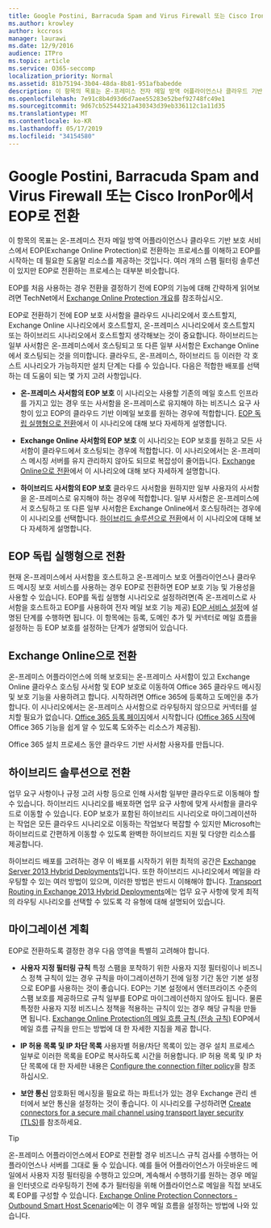 ```yaml
---
title: Google Postini, Barracuda Spam and Virus Firewall 또는 Cisco IronPor에서 EOP로 전환
ms.author: krowley
author: kccross
manager: laurawi
ms.date: 12/9/2016
audience: ITPro
ms.topic: article
ms.service: O365-seccomp
localization_priority: Normal
ms.assetid: 81b75194-3b04-48da-8b81-951afbabedde
description: 이 항목의 목표는 온-프레미스 전자 메일 방역 어플라이언스나 클라우드 기반 보호 서비스에서 EOP(Exchange Online Protection)로 전환하는 프로세스를 이해하고 EOP를 시작하는 데 필요한 도움말 리소스를 제공하는 것입니다.
ms.openlocfilehash: 7e91c8b4d93d6d7aee55283e52bef92748fc49e1
ms.sourcegitcommit: 9d67cb52544321a430343d39eb336112c1a11d35
ms.translationtype: MT
ms.contentlocale: ko-KR
ms.lasthandoff: 05/17/2019
ms.locfileid: "34154580"
---
```

# <a name="switch-to-eop-from-google-postini-the-barracuda-spam-and-virus-firewall-or-cisco-ironport"></a>Google Postini, Barracuda Spam and Virus Firewall 또는 Cisco IronPor에서 EOP로 전환

 이 항목의 목표는 온-프레미스 전자 메일 방역 어플라이언스나 클라우드 기반 보호 서비스에서 EOP(Exchange Online Protection)로 전환하는 프로세스를 이해하고 EOP를 시작하는 데 필요한 도움말 리소스를 제공하는 것입니다. 여러 개의 스팸 필터링 솔루션이 있지만 EOP로 전환하는 프로세스는 대부분 비슷합니다.
  
EOP를 처음 사용하는 경우 전환을 결정하기 전에 EOP의 기능에 대해 간략하게 읽어보려면 TechNet에서 [Exchange Online Protection 개요](exchange-online-protection-overview.md)를 참조하십시오. 
  
EOP로 전환하기 전에 EOP 보호 사서함을 클라우드 시나리오에서 호스트할지, Exchange Online 시나리오에서 호스트할지, 온-프레미스 시나리오에서 호스트할지 또는 하이브리드 시나리오에서 호스트할지 생각해보는 것이 중요합니다. 하이브리드는 일부 사서함은 온-프레미스에서 호스팅되고 또 다른 일부 사서함은 Exchange Online에서 호스팅되는 것을 의미합니다. 클라우드, 온-프레미스, 하이브리드 등 이러한 각 호스트 시나리오가 가능하지만 설치 단계는 다를 수 있습니다. 다음은 적합한 배포를 선택하는 데 도움이 되는 몇 가지 고려 사항입니다.
  
- **온-프레미스 사서함의 EOP 보호** 이 시나리오는 사용할 기존의 메일 호스트 인프라를 가지고 있는 경우 또는 사서함을 온-프레미스로 유지해야 하는 비즈니스 요구 사항이 있고 EOP의 클라우드 기반 이메일 보호를 원하는 경우에 적합합니다. [EOP 독립 실행형으로 전환](#switch-to-eop-standalone)에서 이 시나리오에 대해 보다 자세하게 설명합니다. 
    
- **Exchange Online 사서함의 EOP 보호** 이 시나리오는 EOP 보호를 원하고 모든 사서함이 클라우드에서 호스팅되는 경우에 적합합니다. 이 시나리오에서는 온-프레미스 메시징 서버를 유지 관리하지 않아도 되므로 복잡성이 줄어듭니다. [Exchange Online으로 전환](switch-to-eop-from-google-postini-the-barracuda-spam-and-virus-firewall-or-cisco.md#BKMK_SwitchEXO)에서 이 시나리오에 대해 보다 자세하게 설명합니다. 
    
- **하이브리드 사서함의 EOP 보호** 클라우드 사서함을 원하지만 일부 사용자의 사서함을 온-프레미스로 유지해야 하는 경우에 적합합니다. 일부 사서함은 온-프레미스에서 호스팅하고 또 다른 일부 사서함은 Exchange Online에서 호스팅하려는 경우에 이 시나리오를 선택합니다. [하이브리드 솔루션으로 전환](#switch-to-a-hybrid-solution)에서 이 시나리오에 대해 보다 자세하게 설명합니다. 
    
## <a name="switch-to-eop-standalone"></a>EOP 독립 실행형으로 전환

현재 온-프레미스에서 사서함을 호스트하고 온-프레미스 보호 어플라이언스나 클라우드 메시징 보호 서비스를 사용하는 경우 EOP로 전환하면 EOP 보호 기능 및 가용성을 사용할 수 있습니다. EOP를 독립 실행형 시나리오로 설정하려면(즉 온-프레미스로 사서함을 호스트하고 EOP를 사용하여 전자 메일 보호 기능 제공) [EOP 서비스 설정](set-up-your-eop-service.md)에 설명된 단계를 수행하면 됩니다. 이 항목에는 등록, 도메인 추가 및 커넥터로 메일 흐름을 설정하는 등 EOP 보호를 설정하는 단계가 설명되어 있습니다.
  
## <a name="switch-to-exchange-online"></a>Exchange Online으로 전환
<a name="BKMK_SwitchEXO"> </a>

온-프레미스 어플라이언스에 의해 보호되는 온-프레미스 사서함이 있고 Exchange Online 클라우스 호스팅 사서함 및 EOP 보호로 이동하여 Office 365 클라우드 메시징 및 보호 기능을 사용하려고 합니다. 시작하려면 Office 365에 등록하고 도메인을 추가합니다. 이 시나리오에서는 온-프레미스 사서함으로 라우팅하지 않으므로 커넥터를 설치할 필요가 없습니다. [Office 365 등록 페이지](https://www.microsoft.com/en-us/office365/online-software.aspx)에서 시작합니다 ([Office 365 시작](https://go.microsoft.com/fwlink/p/?LinkId=275407)에 Office 365 기능을 쉽게 알 수 있도록 도와주는 리소스가 제공됨). 
  
Office 365 설치 프로세스 동안 클라우드 기반 사서함 사용자를 만듭니다.
  
## <a name="switch-to-a-hybrid-solution"></a>하이브리드 솔루션으로 전환
<a name="BKMK_SwitchHybrid"> </a>

업무 요구 사항이나 규정 고려 사항 등으로 인해 사서함 일부만 클라우드로 이동해야 할 수 있습니다. 하이브리드 시나리오를 배포하면 업무 요구 사항에 맞게 사서함을 클라우드로 이동할 수 있습니다. EOP 보호가 포함된 하이브리드 시나리오로 마이그레이션하는 작업은 모든 클라우드 시나리오로 이동하는 작업보다 복잡할 수 있지만 Microsoft는 하이브리드로 간편하게 이동할 수 있도록 완벽한 하이브리드 지원 및 다양한 리소스를 제공합니다.
  
하이브리드 배포를 고려하는 경우 이 배포를 시작하기 위한 최적의 공간은 [Exchange Server 2013 Hybrid Deployments](http://technet.microsoft.com/library/59e32000-4fcf-417f-a491-f1d8f9aeef9b.aspx)입니다. 또한 하이브리드 시나리오에서 메일을 라우팅할 수 있는 여러 방법이 있으며, 이러한 방법은 반드시 이해해야 합니다. [Transport Routing in Exchange 2013 Hybrid Deployments](http://technet.microsoft.com/library/36c2cea3-2e2f-40ac-88bd-7e1b6bd27828.aspx)에는 업무 요구 사항에 맞게 최적의 라우팅 시나리오를 선택할 수 있도록 각 유형에 대해 설명되어 있습니다. 
  
## <a name="migration-planning"></a>마이그레이션 계획
<a name="sectionSection3"> </a>

EOP로 전환하도록 결정한 경우 다음 영역을 특별히 고려해야 합니다.
  
- **사용자 지정 필터링 규칙** 특정 스팸을 포착하기 위한 사용자 지정 필터링이나 비즈니스 정책 규칙이 있는 경우 규칙을 마이그레이션하기 전에 일정 기간 동안 기본 설정으로 EOP를 사용하는 것이 좋습니다. EOP는 기본 설정에서 엔터프라이즈 수준의 스팸 보호를 제공하므로 규칙 일부를 EOP로 마이그레이션하지 않아도 됩니다. 물론 특정한 사용자 지정 비즈니스 정책을 적용하는 규칙이 있는 경우 해당 규칙을 만들면 됩니다. [Exchange Online Protection의 메일 흐름 규칙 (전송 규칙)](mail-flow-rules-transport-rules-0.md) EOP에서 메일 흐름 규칙을 만드는 방법에 대 한 자세한 지침을 제공 합니다. 
    
- **IP 허용 목록 및 IP 차단 목록** 사용자별 허용/차단 목록이 있는 경우 설치 프로세스 일부로 이러한 목록을 EOP로 복사하도록 시간을 허용합니다. IP 허용 목록 및 IP 차단 목록에 대 한 자세한 내용은 [Configure the connection filter policy](../configure-the-connection-filter-policy.md)을 참조 하십시오.
    
- **보안 통신** 암호화된 메시징을 필요로 하는 파트너가 있는 경우 Exchange 관리 센터에서 보안 통신을 설정하는 것이 좋습니다. 이 시나리오를 구성하려면 [Create connectors for a secure mail channel using transport layer security (TLS)](http://technet.microsoft.com/library/1ce4d6a4-41ba-4d1e-9ca9-e826252c1041.aspx)를 참조하세요.
    
> [!TIP]
> 온-프레미스 어플라이언스에서 EOP로 전환할 경우 비즈니스 규칙 검사를 수행하는 어플라이언스나 서버를 그대로 둘 수 있습니다. 예를 들어 어플라이언스가 아웃바운드 메일에서 사용자 지정 필터링을 수행하고 있으며, 계속해서 수행하기를 원하는 경우 메일을 인터넷으로 라우팅하기 전에 추가 필터링을 위해 어플라이언스로 메일을 직접 보내도록 EOP를 구성할 수 있습니다. [Exchange Online Protection Connectors - Outbound Smart Host Scenario](http://technet.microsoft.com/library/431b3f02-4efd-4bd3-94e7-eecd03f8ef5e.aspx)에는 이 경우 메일 흐름을 설정하는 방법에 나와 있습니다. 
  

